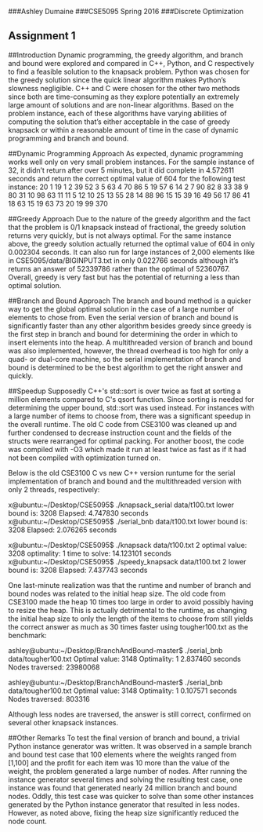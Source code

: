 ###Ashley Dumaine
###CSE5095 Spring 2016
###Discrete Optimization

Assignment 1
------------

##Introduction
Dynamic programming, the greedy algorithm, and branch and bound were explored
and compared in C++, Python, and C respectively to find a feasible solution to 
the knapsack problem. Python was chosen for the greedy solution since the 
quick linear algorithm makes Python’s slowness negligible. C++ and C were 
chosen for the other two methods since both are time-consuming as they explore 
potentially an extremely large amount of solutions and are non-linear 
algorithms. Based on the problem instance, each of these algorithms have 
varying abilities of computing the solution that’s either acceptable in the 
case of greedy knapsack or within a reasonable amount of time in the case of 
dynamic programming and branch and bound.

##Dynamic Programming Approach
	As expected, dynamic programming works well only on very small problem 
instances. For the sample instance of 32, it didn’t return after over 5 
minutes, but it did complete in 4.572611 seconds and return the correct optimal 
value of 604 for the following test instance:
20
	1	19 	1
	2	39	52
	3 	5	63
	4	70	86
	5	19	57
	6	14 	2
	7	90	82
	8	33	38
	9	80	31
  	10	98	63
   	11	11 	5
   	12	10	25
   	13	55	28
   	14	88	96
   	15	15	39
   	16	49	56
   	17	86	41
   	18	63	15
   	19	63	73
   	20	19	99
370

##Greedy Approach
Due to the nature of the greedy algorithm and the fact that the problem is 0/1 
knapsack instead of fractional, the greedy solution returns very quickly, but 
is not always optimal. For the same instance above, the greedy solution 
actually returned the optimal value of 604 in only 0.002304 seconds. It can 
also run for large instances of 2,000 elements like in 
CSE5095/data/BIGINPUT3.txt in only 0.022766 seconds although it’s returns an 
answer of 52339786 rather than the optimal of 52360767. Overall, greedy is very 
fast but has the potential of returning a less than optimal solution.

##Branch and Bound Approach
The branch and bound method is a quicker way to get the global optimal solution 
in the case of a large number of elements to chose from. Even the serial 
version of branch and bound is significantly faster than any other algorithm 
besides greedy since greedy is the first step in branch and bound for 
determining the order in which to insert elements into the heap. A 
multithreaded version of branch and bound was also implemented, however, the 
thread overhead is too high for only a quad- or dual-core machine, so the 
serial implementation of branch and bound is determined to be the best 
algorithm to get the right answer and quickly.

##Speedup
Supposedly C++'s std::sort is over twice as fast at sorting a million elements 
compared to C's qsort function. Since sorting is needed for determining the 
upper bound, std::sort was used instead. For instances with a large number of 
items to choose from, there was a significant speedup in the overall runtime. 
The old C code from CSE3100 was cleaned up and further condensed to decrease 
instruction count and the fields of the structs were rearranged for optimal 
packing. For another boost, the code was compiled with -O3 which made it run 
at least twice as fast as if it had not been compiled with optimization turned 
on. 

Below is the old CSE3100 C vs new C++ version runtume for the serial 
implementation of branch and bound and the multithreaded version with only 2 
threads, respectively:

x@ubuntu:~/Desktop/CSE5095$ ./knapsack\_serial data/t100.txt
lower bound is: 3208
Elapsed: 4.747830 seconds
x@ubuntu:~/Desktop/CSE5095$ ./serial\_bnb data/t100.txt
lower bound is: 3208
Elapsed: 2.076265 seconds

x@ubuntu:~/Desktop/CSE5095$ ./knapsack data/t100.txt 2
optimal value: 3208
optimality: 1
time to solve: 14.123101 seconds
x@ubuntu:~/Desktop/CSE5095$ ./speedy\_knapsack data/t100.txt 2
lower bound is: 3208
Elapsed: 7.437743 seconds

One last-minute realization was that the runtime and number of branch and 
bound nodes was related to the initial heap size. The old code from CSE3100 
made the heap 10 times too large in order to avoid possibly having to resize 
the heap. This is actually detrimental to the runtime, as changing the initial 
heap size to only the length of the items to choose from still yields the 
correct answer as much as 30 times faster using tougher100.txt as the 
benchmark:

ashley@ubuntu:~/Desktop/BranchAndBound-master$ ./serial\_bnb data/tougher100.txt
Optimal value: 3148 
Optimality: 1
2.837460 seconds 
Nodes traversed: 23980068 

ashley@ubuntu:~/Desktop/BranchAndBound-master$ ./serial\_bnb data/tougher100.txt
Optimal value: 3148 
Optimality: 1
0.107571 seconds 
Nodes traversed: 803316 

Although less nodes are traversed, the answer is still correct, confirmed on 
several other knapsack instances.

##Other Remarks
To test the final version of branch and bound, a trivial Python instance 
generator was written. It was observed in a sample branch and bound test case 
that 100 elements where the weights ranged from [1,100] and the profit for 
each item was 10 more than the value of the weight, the problem generated a 
large number of nodes. After running the instance generator several times and 
solving the resulting test case, one instance was found that generated nearly 
24 million branch and bound nodes. Oddly, this test case was quicker to solve 
than some other instances generated by the Python instance generator that 
resulted in less nodes. However, as noted above, fixing the heap size 
significantly reduced the node count.
